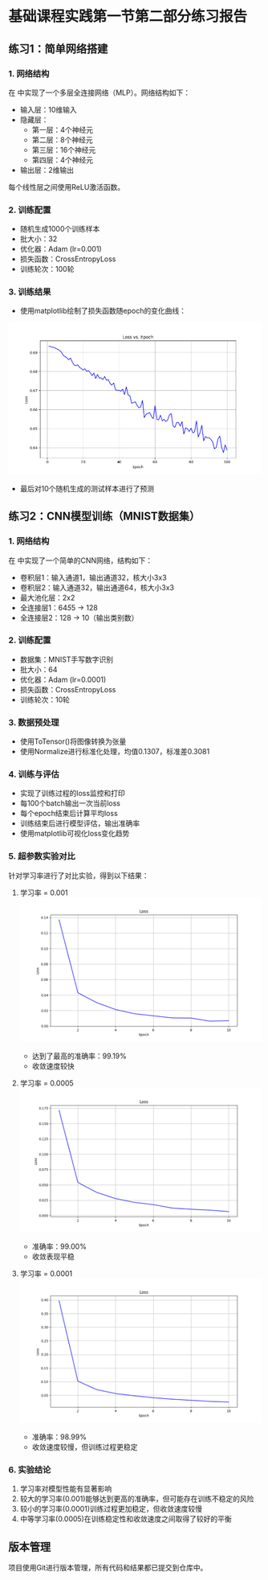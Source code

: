 # 基础课程实践第一节第二部分练习报告

## 练习1：简单网络搭建

### 1. 网络结构
在 <mcfile name="practice_1.py" path="e:\基础项目实践\test_1\practice_1.py"></mcfile> 中实现了一个多层全连接网络（MLP）。网络结构如下：

- 输入层：10维输入
- 隐藏层：
  - 第一层：4个神经元
  - 第二层：8个神经元
  - 第三层：16个神经元
  - 第四层：4个神经元
- 输出层：2维输出

每个线性层之间使用ReLU激活函数。

### 2. 训练配置
- 随机生成1000个训练样本
- 批大小：32
- 优化器：Adam (lr=0.001)
- 损失函数：CrossEntropyLoss
- 训练轮次：100轮

### 3. 训练结果
- 使用matplotlib绘制了损失函数随epoch的变化曲线：

![MLP网络训练损失曲线](./MULNET.png)

- 最后对10个随机生成的测试样本进行了预测

## 练习2：CNN模型训练（MNIST数据集）

### 1. 网络结构
在 <mcfile name="practice_2.py" path="e:\基础项目实践\test_1\practice_2.py"></mcfile> 中实现了一个简单的CNN网络，结构如下：

- 卷积层1：输入通道1，输出通道32，核大小3x3
- 卷积层2：输入通道32，输出通道64，核大小3x3
- 最大池化层：2x2
- 全连接层1：64*5*5 -> 128
- 全连接层2：128 -> 10（输出类别数）

### 2. 训练配置
- 数据集：MNIST手写数字识别
- 批大小：64
- 优化器：Adam (lr=0.0001)
- 损失函数：CrossEntropyLoss
- 训练轮次：10轮

### 3. 数据预处理
- 使用ToTensor()将图像转换为张量
- 使用Normalize进行标准化处理，均值0.1307，标准差0.3081

### 4. 训练与评估
- 实现了训练过程的loss监控和打印
- 每100个batch输出一次当前loss
- 每个epoch结束后计算平均loss
- 训练结束后进行模型评估，输出准确率
- 使用matplotlib可视化loss变化趋势

### 5. 超参数实验对比
针对学习率进行了对比实验，得到以下结果：

1. 学习率 = 0.001
   ![MNIST训练结果-LR0.001](./MNIST-LR-0.001-AC-9919.png)
   - 达到了最高的准确率：99.19%
   - 收敛速度较快

2. 学习率 = 0.0005
   ![MNIST训练结果-LR0.0005](./MNIST-LR-0.0005-AC-9900.png)
   - 准确率：99.00%
   - 收敛表现平稳

3. 学习率 = 0.0001
   ![MNIST训练结果-LR0.0001](./MNIST-LR-0.0001-AC-9899.png)
   - 准确率：98.99%
   - 收敛速度较慢，但训练过程更稳定

### 6. 实验结论
1. 学习率对模型性能有显著影响
2. 较大的学习率(0.001)能够达到更高的准确率，但可能存在训练不稳定的风险
3. 较小的学习率(0.0001)训练过程更加稳定，但收敛速度较慢
4. 中等学习率(0.0005)在训练稳定性和收敛速度之间取得了较好的平衡

## 版本管理
项目使用Git进行版本管理，所有代码和结果都已提交到仓库中。
